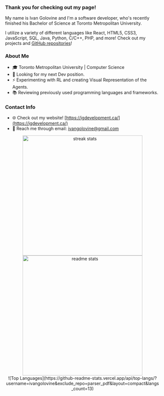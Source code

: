 ### Thank you for checking out my page!

My name is Ivan Golovine and I'm a software developer, who's recently finished his Bachelor of Science at Toronto Metropolitan University.

I utilize a variety of different languages like React, HTML5, CSS3, JavaScript, SQL, Java, Python, C/C++, PHP, and more! Check out my projects and [GitHub repositories](https://github.com/ivangolovine?tab=repositories)!

<!--
- 🔭 I’m currently working on ...
- 🌱 I’m currently learning ...
- 👯 I’m looking to collaborate on ...
- 🤔 I’m looking for help with ...
- 📫 How to reach me: ...
- 😄 Pronouns: ...
- ⚡ Fun fact: ...
- 🔎 I'm looking for ...
-->

### About Me
- 🎓 Toronto Metropolitan University | Computer Science
- 🔎 Looking for my next Dev position. 
- ⚡ Experimenting with RL and creating Visual Representation of the Agents.
- 📚 Reviewing previously used programming languages and frameworks.

### Contact Info
- 🌐 Check out my website! [https://igdevelopment.ca/](https://igdevelopment.ca/)
- 💬 Reach me through email: [ivangolovine@gmail.com](mailto:ivangolovine@gmail.com)




<div align=center>
  <img width=390 src="https://github-readme-streak-stats-salesp07.vercel.app/?user=ivangolovine&count_private=true&theme=react&border_radius=15" alt="streak stats"/>
  <img width=390 src="https://github-readme-stats-salesp07.vercel.app/api?username=ivangolovine&count_private=true&show_icons=true&theme=react&rank_icon=github&border_radius=15" alt="readme stats" />
  <br/>
  ![Top Languages](https://github-readme-stats.vercel.app/api/top-langs/?username=ivangolovine&exclude_repo=parser_pdf&layout=compact&langs_count=13)

<br/><br/>
